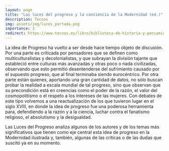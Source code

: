 ```yaml
---
layout: page
title: "Las luces del progreso y la conciencia de la Modernidad (ed.)"
description: Tecnos
img: assets/img/luces_portada.png
importance: 3
redirect: https://www.tecnos.es/libro/biblioteca-de-historia-y-pensamiento-politico/las-luces-del-progreso-y-la-conciencia-de-la-modernidad-gerardo-lopez-sastre-9788430986712/
---
```


La idea de Progreso ha vuelto a ser desde hace tiempo objeto de discusión. Por una parte es criticada por pensadores que se definen como multiculturalistas y decolonialistas, y que subrayan la división tajante que estableció entre culturas más avanzadas y otras poco o nada civilizadas, observando que esto permitió desentenderse del sufrimiento causado por el supuesto progreso, que al final terminaba siendo eurocéntrico. Por otra parte están quienes, aportando una gran cantidad de datos, no sólo buscan probar la realidad a escala mundial de tal progreso, sino que observan que su precondición está en creencias como el poder de la razón, el valor del cosmopolitismo o el respeto a los intereses de las mujeres. Con debates de este tipo volvemos a una reactualización de los que tuvieron lugar en el siglo XVIII, en donde la idea de progreso fue una poderosa herramienta para, defendiendo a la razón y a la ciencia, luchar contra el fanatismo religioso, el absolutismo y la desigualdad.

Las Luces del Progreso analiza algunos de los autores y de los temas más significativos que tienen como eje central esta idea de progreso en la Modernidad ilustrada y, también, algunas de las críticas o de las dudas que suscitó ya en su momento.